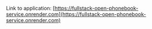 Link to application: [https://fullstack-open-phonebook-service.onrender.com](https://fullstack-open-phonebook-service.onrender.com)